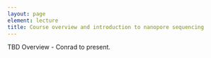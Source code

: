 ```yaml
---
layout: page
element: lecture
title: Course overview and introduction to nanopore sequencing
---
```


TBD Overview - Conrad to present.
